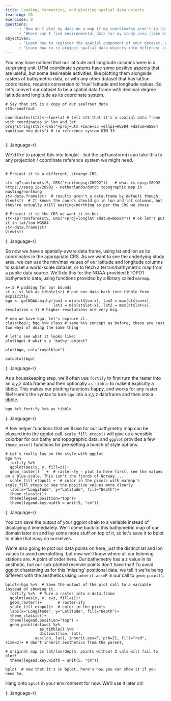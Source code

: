 ```yaml
---
title: Loading, formatting, and plotting spatial data objects
teaching: 20
exercises: 0
questions:
      - "How do I plot my data on a map if my coordinates aren't in latitude and longitude?"
      - "Where can I find environmental data for my study area (like bathymetry)?"
objectives:
      - "Learn how to register the spatial component of your dataset, creating a spatial object"
      - "Learn how to re-project spatial data objects into different coordinate systems"
---
```


You may have noticed that our latitude and longitude columns were in a surprising unit. UTM coordinate systems have some positive aspects that are useful, but some desireable activities, like plotting them alongside rasters of bathymetric data, or with any other dataset that has lat/lon coordinates, requires conversion to 'true' latitude and longitude values. So let's convert our dataset to be a spatial data frame with decimal-degree latitude and longitude as its coordinate system.

~~~
# Say that stS is a copy of our seaTrout data
stS<-seaTrout

coordinates(stS)<-~lon+lat # tell stS that it's a spatial data frame with coordinates in lon and lat
proj4string(stS)<-CRS("+proj=utm +zone=33 +ellps=WGS84 +datum=WGS84 +units=m +no_defs") # in reference system UTM 33


~~~
{: .language-r}

We'd like to project this into longlat - but the spTransform() can take this to any projection / coordinate reference system we might need.
~~~

# Project it to a different, strange CRS.

st<-spTransform(stS, CRS("+init=epsg:28992"))   # what is epsg:28992 - https://epsg.io/28992 - netherlands/dutch topographic map in easting/northing
st<-data.frame(st)  # results aren't a data.frame by default though.
View(st)  # It knows the coords should go in lon and lat columns, but they're actually still easting/northing as per the CRS we chose.

# Project it to the CRS we want it to be:
st<-spTransform(stS, CRS("+proj=longlat +datum=WGS84")) # ok let's put it in lat/lon WGS84
st<-data.frame(st)
View(st)

~~~
{: .language-r}


So now we have a spatially-aware data frame, using lat and lon as its coordinates in the appropriate CRS. As we want to see the underlying study area, we can use the min/max values of our latitude and longitude columns to subset a world-scale dataset, or to fetch a terrain/bathymetric map from a public data source. We'll do this for the NOAA-provided ETOPO1 bathymetric data, using functions provided by a library called `marmap`.

~~~
x=.5 # padding for our bounds
st <- st %>% as_tibble(st) # put our data back into tibble form explicitly
bgo <- getNOAA.bathy(lon1 = min(st$lon-x), lon2 = max(st$lon+x),
                     lat1 = min(st$lat-x), lat2 = max(st$lat+x), resolution = 1) # higher resolutions are very big.

# now we have bgo, let's explore it.                     
class(bgo); bgo %>% class # same %>% concept as before, these are just two ways of doing the same thing

# let's see what it looks like:
plot(bgo) # what's a 'bathy' object?

plot(bgo, col="royalblue")

autoplot(bgo)
~~~
{: .language-r}

As a housekeeping step, we'll often use `fortify` to first turn the raster into an x,y,z data.frame and then optionally `as_tibble` to make it explicitly a tibble. This makes our plotting functions happy, and works for any raster file! Here's the syntax to turn `bgo` into a x,y,z dataframe and then into a tibble.

~~~
bgo %>% fortify %>% as_tibble   
~~~
{: .language-r}

A few helper functions that we'll use for our bathymetry map can be plussed into the ggplot call.
`scale_fill_etopo()` will give us a sensible colorbar for our bathy and topographic data. and `ggplot` provides a few `theme_xxxx()` functions for pre-setting a bunch of style options.
~~~
# Let's really lay on the style with ggplot
bgo %>%
  fortify %>%
  ggplot(aes(x, y, fill=z))+
  geom_raster()   +  # raster-fy - plot to here first, see the values on a blue-scale. This isn't the fjords of Norway....
  scale_fill_etopo() +  # color in the pixels with marmap's scale_fill_etopo to see the positive values more clearly.
  labs(x="Longitude", y="Latitude", fill="Depth")+
  theme_classic()+
  theme(legend.position="top")+
  theme(legend.key.width = unit(5, "cm"))
~~~
{: .language-r}

You can save the output of your ggplot chain to a variable instead of displaying it immediately. We'll come back to this bathymetric map of our domain later on and lay some more stuff on top of it, so let's save it to bplot to make that easy on ourselves.

We're also going to plot our data points on here, just the distinct lat and lon values to avoid overplotting, but now we'll know where all our listening stations are. A point of order here. Our bathymetry has a z value in its aesthetic, but our sub-plotted receiver points don't have that! To avoid ggplot chastening us for this 'missing' positional data, we tell it we're being different with the aesthetics using `inherit.aes=F` in our call to `geom_point()`.

~~~
bplot<-bgo %>%  # Save the output of the plot call to a variable instead of showing it.
  fortify %>%  # Turn a raster into a data.frame
  ggplot(aes(x, y, z=z, fill=z))+  
  geom_raster()+       # raster-ify
  scale_fill_etopo()+  # color in the pixels
  labs(x="Longitude", y="Latitude", fill="Depth")+
  theme_classic()+
  theme(legend.position="top") +
  geom_point(data=st %>%
               as_tibble() %>%
               distinct(lon, lat),
             aes(lon, lat), inherit.aes=F, pch=21, fill="red", size=2)+ # don't inherit aesthetics from the parent,
                                                                        # original map is lat/lon/depth, points without Z vals will fail to plot!
  theme(legend.key.width = unit(5, "cm"))

bplot  # now that it's in bplot, here's how you can show it if you need to.

~~~

Hang onto `bplot` in your environment for now. We'll use it later on!

{: .language-r}

